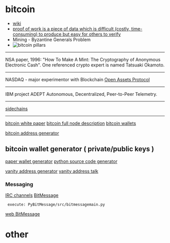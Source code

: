 
# bitcoin
* [wiki](https://en.bitcoin.it/wiki/Main_Page)
* [proof of work is a piece of data which is difficult (costly, time-consuming) to produce but easy for others to verify](https://en.bitcoin.it/wiki/Proof_of_work)
* Mining -  Byzantine Generals Problem
* ![bitcoin pillars](https://s19.postimg.cc/7lprsldqr/bitcoin-tech-pillars.png)

---
NSA paper, 1996: "How To Make A Mint: The Cryptography of Anonymous Electronic Cash". 
One referenced crypto expert is named Tatsuaki Okamoto.

---
NASDAQ - major experimentor with Blockchain
[Open Assets Protocol](github.com/OpenAssets)

---
IBM project ADEPT
Autonomous, Decentralized, Peer-to-Peer Telemetry. 

---
[sidechains](http://blockstream.com/sidechains.pdf)

---
[bitcoin white paper](https://bitcoin.org/bitcoin.pdf)
[bitcoin full node description](https://bitcoin.org/en/full-node)
[bitcoin wallets](https://bitcoin.org/en/choose-your-wallet)

[bitcoin address generator](https://www.bitaddress.org)

## bitcoin wallet generator ( private/public keys )
[paper wallet generator](https://bitcoinpaperwallet.com/)
[python source code generator](https://github.com/jackjack-jj/pywallet)

[vanity address generator](https://github.com/samr7/vanitygen)
[vanity address talk](bitcointalk.org/index.php?topic=25804.0)

### Messaging
[IRC channels](https://en.bitcoin.it/wiki/IRC_channels)
[BitMessage](https://bitmessage.org/)
```
 execute: PyBitMessage/src/bitmessagemain.py
```
[web BitMessage](https://bitmsg.me/)

# other
 
